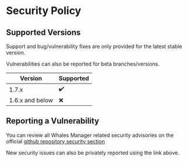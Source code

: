 # Security Policy

## Supported Versions

Support and bug/vulnerability fixes are only provided for the latest stable version.

Vulnerabilities can also be reported for beta branches/versions.

| Version         | Supported          |
| -------         | ------------------ |
| 1.7.x           | :heavy_check_mark: |
| 1.6.x and below | :x:                |


## Reporting a Vulnerability

You can review all Whales Manager related security advisories on the official [github repository security section](https://github.com/damiencassu/whales-manager/security)

New security issues can also be privately reported using the link above.

